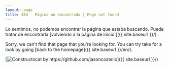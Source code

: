 ```yaml
---
layout: page
title: 404 - Página no encontrada | Page not found
---
```


Lo sentimos, no podemos encontrar la página que estaba buscando. Puede tratar de encontrarla [volviendo a la página de inicio.]({{ site.baseurl }}/).

Sorry, we can't find that page that you're looking for. You can try take for a look by going [back to the homepage]({{ site.baseurl }}/en/).

[<img src="{{ site.baseurl }}/images/404.jpg" alt="Constructocat by https://github.com/jasoncostello"/>]({{ site.baseurl }}/)
